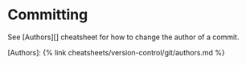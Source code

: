 ---
---
# Committing

See [Authors][] cheatsheet for how to change the author of a commit.

[Authors]: {% link cheatsheets/version-control/git/authors.md %}
